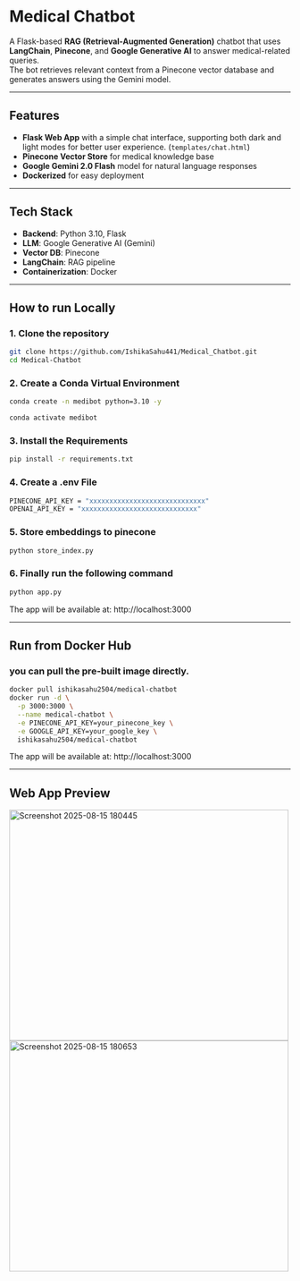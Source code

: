 # Medical Chatbot 

A Flask-based **RAG (Retrieval-Augmented Generation)** chatbot that uses **LangChain**, **Pinecone**, and **Google Generative AI** to answer medical-related queries.  
The bot retrieves relevant context from a Pinecone vector database and generates answers using the Gemini model.

---

## Features
- **Flask Web App** with a simple chat interface, supporting both dark and light modes for better user experience. (`templates/chat.html`) 
- **Pinecone Vector Store** for medical knowledge base
- **Google Gemini 2.0 Flash** model for natural language responses
- **Dockerized** for easy deployment

---

## Tech Stack
- **Backend**: Python 3.10, Flask
- **LLM**: Google Generative AI (Gemini)
- **Vector DB**: Pinecone
- **LangChain**: RAG pipeline
- **Containerization**: Docker

---

## How to run Locally

### 1. Clone the repository
```bash
git clone https://github.com/IshikaSahu441/Medical_Chatbot.git
cd Medical-Chatbot
```

### 2. Create a Conda Virtual Environment
```bash
conda create -n medibot python=3.10 -y
```
```bash
conda activate medibot
```

### 3. Install the Requirements
```bash
pip install -r requirements.txt
```

### 4. Create a .env File 
```bash
PINECONE_API_KEY = "xxxxxxxxxxxxxxxxxxxxxxxxxxxxx"
OPENAI_API_KEY = "xxxxxxxxxxxxxxxxxxxxxxxxxxxxx"
```

### 5. Store embeddings to pinecone
```bash
python store_index.py
```

### 6. Finally run the following command
```bash
python app.py
```

The app will be available at: http://localhost:3000

---

## Run from Docker Hub
### you can pull the pre-built image directly.
```bash
docker pull ishikasahu2504/medical-chatbot
docker run -d \
  -p 3000:3000 \
  --name medical-chatbot \
  -e PINECONE_API_KEY=your_pinecone_key \
  -e GOOGLE_API_KEY=your_google_key \
  ishikasahu2504/medical-chatbot
```

The app will be available at: http://localhost:3000

---

## Web App Preview

<img width="500" height="413" alt="Screenshot 2025-08-15 180445" src="https://github.com/user-attachments/assets/ad7e0825-6bc2-4ed1-93f0-9e2ee9e1c901" />
<img width="500" height="413" alt="Screenshot 2025-08-15 180653" src="https://github.com/user-attachments/assets/5b164278-d937-45a4-8272-33593aaaa944" />




